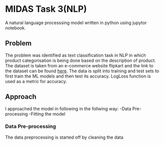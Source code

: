 # MIDAS Task 3(NLP)
A natural language processsing model written in python using jupytor notebook.

## Problem
The problem was identified as text classification task in NLP in which product categorisation is being done based on the description of product. The dataset is taken from an e-commerce website flipkart and the link to the dataset can be found [here](https://docs.google.com/spreadsheets/d/1pLv0fNE4WHokpJHUIs-FTVnmI9STgog05e658qEON0I/edit?usp=sharing ). 
The data is split into training and test sets to first train the ML models and then test its accuracy. LogLoss function is used as a metric for accuracy.

## Approach
I approached the model in following in the follwing way:
-Data Pre-processing
-Fitting the model

### Data Pre-processing
The data preprocessing is started off by cleaning the data 
